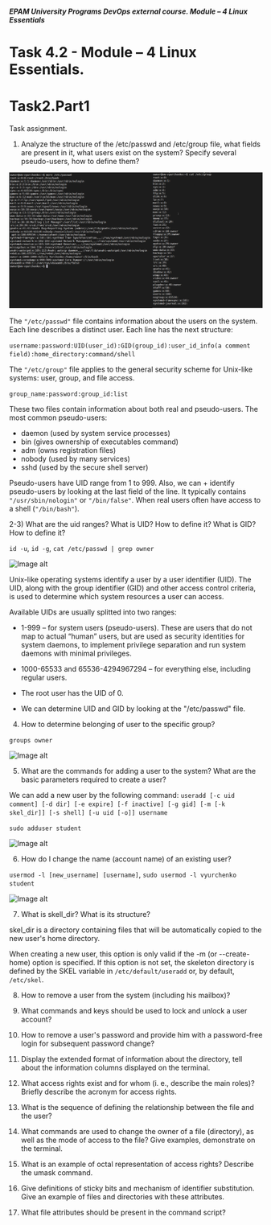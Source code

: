 ##### EPAM University Programs DevOps external course. Module – 4 Linux Essentials

# Task 4.2 - Module – 4 Linux Essentials.

# Task2.Part1 

Task assignment.

1) Analyze the structure of the /etc/passwd and /etc/group file, what fields are present in it, what users exist on the system? Specify several pseudo-users, how to define them?

![Image alt](img/module_4_task_4-2_part1_1-1.png)

The ```"/etc/passwd"``` file contains information about the users on the system. Each line describes a distinct user. Each line has the next structure:

```username:password:UID(user_id):GID(group_id):user_id_info(a comment field):home_directory:command/shell```

The ```"/etc/group"``` file applies to the general security scheme for Unix-like systems: user, group, and file access.

```group_name:password:group_id:list```

These two files contain information about both real and pseudo-users. The most common pseudo-users:

+ daemon (used by system service processes)
+ bin (gives ownership of executables command)
+ adm (owns registration files)
+ nobody (used by many services)
+ sshd (used by the secure shell server)

 Pseudo-users have UID range from 1 to 999. Also, we can + identify pseudo-users by looking at the last field of the line. It typically contains ```"/usr/sbin/nologin"``` or ```"/bin/false"```. When real users often have access to a shell (```"/bin/bash"```).

2-3) What are the uid ranges? What is UID? How to define it?
What is GID? How to define it?

```id -u```, ```id -g```, ```cat /etc/passwd | grep owner```

![Image alt](img/module_4_task_4-2_part1_2-1.png)

Unix-like operating systems identify a user by a user identifier (UID). The UID, along with the group identifier (GID) and other access control criteria, is used to determine which system resources a user can access.

Available UIDs are usually splitted into two ranges:

+ 1-999 – for system users (pseudo-users). These are users that do not map to actual “human” users, but are used as security identities for system daemons, to implement privilege separation and run system daemons with minimal privileges.

+ 1000-65533 and 65536-4294967294 – for everything else, including regular users.

+ The root user has the UID of 0.

+ We can determine UID and GID by looking at the "/etc/passwd" file.

4) How to determine belonging of user to the specific group?

```groups owner```

![Image alt](img/module_4_task_4-2_part1_4-1.png)

5) What are the commands for adding a user to the system? What are the basic parameters required to create a user?

We can add a new user by the following command: ```useradd [-c uid comment] [-d dir] [-e expire] [-f inactive] [-g gid] [-m [-k skel_dir]] [-s shell] [-u uid [-o]] username```

```sudo adduser student```

![Image alt](img/module_4_task_4-2_part1_5-1.png)

6) How do I change the name (account name) of an existing user?

```usermod -l [new_username] [username]```, ```sudo usermod -l vyurchenko student```

![Image alt](img/module_4_task_4-2_part1_6-1.png)

7) What is skell_dir? What is its structure?

skel_dir is a directory containing files that will be automatically copied to the new user's home directory.

When creating a new user, this option is only valid if the -m (or --create-home) option is specified. If this option is not set, the skeleton directory is defined by the SKEL variable in ```/etc/default/useradd``` or, by default, ```/etc/skel```.

8) How to remove a user from the system (including his mailbox)?

9) What commands and keys should be used to lock and unlock a user account?

10) How to remove a user's password and provide him with a password-free login for subsequent password change?

11) Display the extended format of information about the directory, tell about the information columns displayed on the terminal.

12) What access rights exist and for whom (i. e., describe the main roles)? Briefly describe the acronym for access rights.

13) What is the sequence of defining the relationship between the file and the user?

14) What commands are used to change the owner of a file (directory), as well as the mode of access to the file? Give examples, demonstrate on the terminal.

15) What is an example of octal representation of access rights? Describe the umask command.

16) Give definitions of sticky bits and mechanism of identifier substitution. Give an example of files and directories with these attributes.

17) What file attributes should be present in the command script?